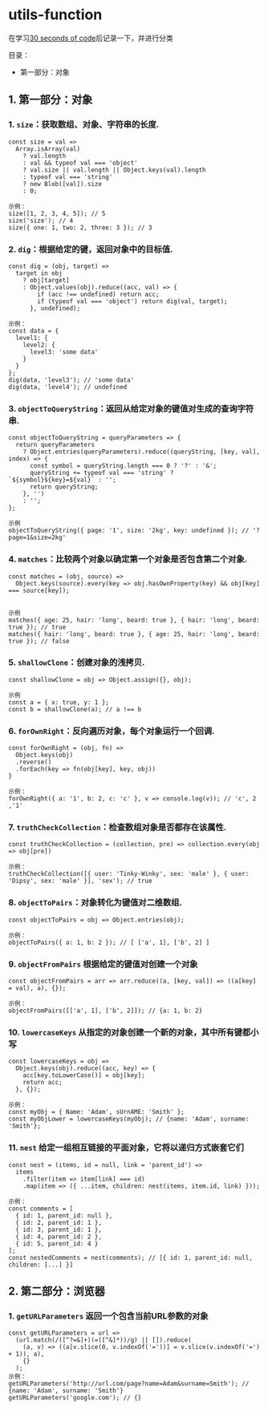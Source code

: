 # utils-function
在学习[30 seconds of code](https://github.com/30-seconds/30-seconds-of-code)后记录一下，并进行分类

目录：
*  第一部分：对象


## 1. 第一部分：对象
### 1. `size`：获取数组、对象、字符串的长度.
```
const size = val =>
  Array.isArray(val)
    ? val.length
    : val && typeof val === 'object'
    ? val.size || val.length || Object.keys(val).length
    : typeof val === 'string'
    ? new Blob([val]).size
    : 0;
 
示例：
size([1, 2, 3, 4, 5]); // 5
size('size'); // 4
size({ one: 1, two: 2, three: 3 }); // 3
```
### 2. `dig`：根据给定的键，返回对象中的目标值.
```
const dig = (obj, target) =>
  target in obj
    ? obj[target]
    : Object.values(obj).reduce((acc, val) => {
        if (acc !== undefined) return acc;
        if (typeof val === 'object') return dig(val, target);
      }, undefined);
      
示例：
const data = {
  level1: {
    level2: {
      level3: 'some data'
    }
  }
};
dig(data, 'level3'); // 'some data'
dig(data, 'level4'); // undefined
```
### 3. `objectToQueryString`：返回从给定对象的键值对生成的查询字符串.
```
const objectToQueryString = queryParameters => {
  return queryParameters
    ? Object.entries(queryParameters).reduce((queryString, [key, val], index) => {
      const symbol = queryString.length === 0 ? '?' : '&';
      queryString += typeof val === 'string' ? `${symbol}${key}=${val}` : '';
      return queryString;
    }, '')
    : '';
};

示例
objectToQueryString({ page: '1', size: '2kg', key: undefined }); // '?page=1&size=2kg'
```
### 4. `matches`：比较两个对象以确定第一个对象是否包含第二个对象.
```
const matches = (obj, source) =>
  Object.keys(source).every(key => obj.hasOwnProperty(key) && obj[key] === source[key]);


示例
matches({ age: 25, hair: 'long', beard: true }, { hair: 'long', beard: true }); // true
matches({ hair: 'long', beard: true }, { age: 25, hair: 'long', beard: true }); // false
```
### 5. `shallowClone`：创建对象的浅拷贝.
```
const shallowClone = obj => Object.assign({}, obj);

示例
const a = { x: true, y: 1 };
const b = shallowClone(a); // a !== b

```
### 6. `forOwnRight`：反向遍历对象，每个对象运行一个回调.

```
const forOwnRight = (obj, fn) =>
  Object.keys(obj)
  .reverse()
  .forEach(key => fn(obj[key], key, obj))
}

示例：
forOwnRight({ a: '1', b: 2, c: 'c' }, v => console.log(v)); // 'c', 2 ,'1'
```
### 7. `truthCheckCollection`：检查数组对象是否都存在该属性.

```
const truthCheckCollection = (collection, pre) => collection.every(obj => obj[pre])

示例：
truthCheckCollection([{ user: 'Tinky-Winky', sex: 'male' }, { user: 'Dipsy', sex: 'male' }], 'sex'); // true
```
### 8. `objectToPairs`：对象转化为键值对二维数组.

```
const objectToPairs = obj => Object.entries(obj);

示例：
objectToPairs({ a: 1, b: 2 }); // [ ['a', 1], ['b', 2] ]
```
### 9. `objectFromPairs` 根据给定的键值对创建一个对象
```
const objectFromPairs = arr => arr.reduce((a, [key, val]) => ((a[key] = val), a), {});

示例：
objectFromPairs([['a', 1], ['b', 2]]); // {a: 1, b: 2}
```
### 10. `lowercaseKeys` 从指定的对象创建一个新的对象，其中所有键都小写
```
const lowercaseKeys = obj =>
  Object.keys(obj).reduce((acc, key) => {
    acc[key.toLowerCase()] = obj[key];
    return acc;
  }, {});

示例：
const myObj = { Name: 'Adam', sUrnAME: 'Smith' };
const myObjLower = lowercaseKeys(myObj); // {name: 'Adam', surname: 'Smith'};
```
### 11. `nest` 给定一组相互链接的平面对象，它将以递归方式嵌套它们
```
const nest = (items, id = null, link = 'parent_id') =>
  items
    .filter(item => item[link] === id)
    .map(item => ({ ...item, children: nest(items, item.id, link) }));

示例：
const comments = [
  { id: 1, parent_id: null },
  { id: 2, parent_id: 1 },
  { id: 3, parent_id: 1 },
  { id: 4, parent_id: 2 },
  { id: 5, parent_id: 4 }
];
const nestedComments = nest(comments); // [{ id: 1, parent_id: null, children: [...] }]
```
## 2. 第二部分：浏览器
### 1. `getURLParameters`  返回一个包含当前URL参数的对象
```
const getURLParameters = url =>
  (url.match(/([^?=&]+)(=([^&]*))/g) || []).reduce(
    (a, v) => ((a[v.slice(0, v.indexOf('='))] = v.slice(v.indexOf('=') + 1)), a),
    {}
  );
示例：
getURLParameters('http://url.com/page?name=Adam&surname=Smith'); // {name: 'Adam', surname: 'Smith'}
getURLParameters('google.com'); // {}
```
